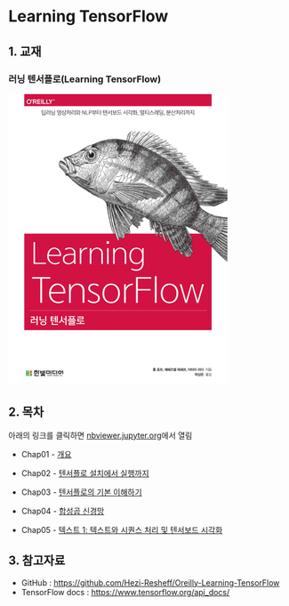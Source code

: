 # Learning TensorFlow

## 1. 교재

### 러닝 텐서플로(Learning TensorFlow)

![](./cover.png)

## 2. 목차

아래의 링크를 클릭하면 [nbviewer.jupyter.org](nbviewer.jupyter.org)에서 열림

- Chap01 - [개요](http://excelsior-cjh.tistory.com/148?category=940399)
- Chap02 - [텐서플로 설치에서 실행까지](http://nbviewer.jupyter.org/github/ExcelsiorCJH/LearningTensorFlow/blob/master/Chap02-Up_and_Running/Chap02-Up_and_Running.ipynb)
- Chap03 - [텐서플로의 기본 이해하기](http://nbviewer.jupyter.org/github/ExcelsiorCJH/LearningTensorFlow/blob/master/Chap03-TensorFlow_Basics/Chap03-TensorFlow_Basics.ipynb)
- Chap04 - [합성곱 신경망](http://nbviewer.jupyter.org/github/ExcelsiorCJH/LearningTensorFlow/blob/master/Chap04-Convolutional_Neural_Networks/Chap04-CNN.ipynb)

- Chap05 - [텍스트 1: 텍스트와 시퀀스 처리 및 텐서보드 시각화](https://github.com/ExcelsiorCJH/LearningTensorFlow/blob/master/Chap05-Text_and_Visualizations/Chap05-Text_and_Visualizations.ipynb)



## 3. 참고자료

- GitHub : https://github.com/Hezi-Resheff/Oreilly-Learning-TensorFlow
- TensorFlow docs : https://www.tensorflow.org/api_docs/

